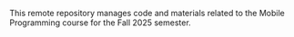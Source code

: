 This remote repository manages code and materials related to the Mobile Programming course for the Fall 2025 semester.
